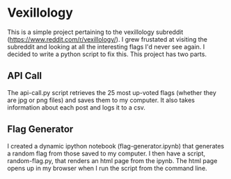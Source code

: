 # Vexillology

This is a simple project pertaining to the vexillology subreddit (https://www.reddit.com/r/vexillology/). I grew frustated at visiting the subreddit and looking at all the interesting flags I'd never see again. I decided to write a python script to fix this. This project has two parts.

## API Call
The api-call.py script retrieves the 25 most up-voted flags (whether they are jpg or png files) and saves them to my computer. It also takes information about each post and logs it to a csv.

## Flag Generator
I created a dynamic ipython notebook (flag-generator.ipynb) that generates a random flag from those saved to my computer. I then have a script, random-flag.py, that renders an html page from the ipynb. The html page opens up in my browser when I run the script from the command line.

